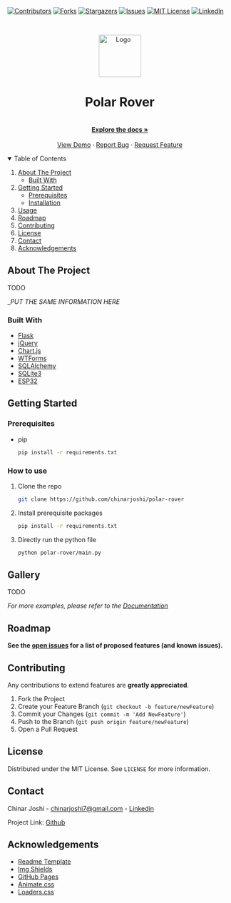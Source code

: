 [![Contributors][contributors-shield]][contributors-url]
[![Forks][forks-shield]][forks-url]
[![Stargazers][stars-shield]][stars-url]
[![Issues][issues-shield]][issues-url]
[![MIT License][license-shield]][license-url]
[![LinkedIn][linkedin-shield]][linkedin-url]

<!-- PROJECT LOGO -->
<br />

<p align="center">
  <a href="#">
    <img src="#" alt="Logo" width="95" height="95">
  </a>

  <h1 align="center">Polar Rover</h1>

  <p align="center">
    <br />
    <a href="https://github.com/chinarjoshi/polar-rover"><strong>Explore the docs »</strong></a>
    <br />
    <br />
    <a href="#">View Demo</a>
    ·
    <a href="https://github.com/chinarjoshi/polar-rover/issues">Report Bug</a>
    ·
    <a href="https://github.com/chinarjoshi/polar-rover/issues">Request Feature</a>
  </p>
</p>

<!-- TABLE OF CONTENTS -->
<details open="open">
  <summary>Table of Contents</summary>
  <ol>
    <li>
      <a href="#about-the-project">About The Project</a>
      <ul>
        <li><a href="#built-with">Built With</a></li>
      </ul>
    </li>
    <li>
      <a href="#getting-started">Getting Started</a>
      <ul>
        <li><a href="#prerequisites">Prerequisites</a></li>
        <li><a href="#installation">Installation</a></li>
      </ul>
    </li>
    <li><a href="#usage">Usage</a></li>
    <li><a href="#roadmap">Roadmap</a></li>
    <li><a href="#contributing">Contributing</a></li>
    <li><a href="#license">License</a></li>
    <li><a href="#contact">Contact</a></li>
    <li><a href="#acknowledgements">Acknowledgements</a></li>
  </ol>
</details>


<!-- ABOUT THE PROJECT -->
## About The Project
TODO

__PUT THE SAME INFORMATION HERE_






### Built With

* [Flask](https://flask.palletsprojects.com)
* [jQuery](https://jquery.com)
* [Chart.js](https://chartjs.org)
* [WTForms](https://wtforms.readthedocs.io)
* [SQLAlchemy](https://sqlalchemy.org)
* [SQLite3](https://sqlite.org)
* [ESP32](https://espressif.com/en/products/socs/esp32)

## Getting Started

### Prerequisites

* pip
  ```sh
  pip install -r requirements.txt
  ```

### How to use

1. Clone the repo
   ```sh
   git clone https://github.com/chinarjoshi/polar-rover
   ```
2. Install prerequisite packages
   ```sh
   pip install -r requirements.txt
   ```
4. Directly run the python file
   ```sh
   python polar-rover/main.py
   ```

<!-- USAGE EXAMPLES -->
## Gallery

TODO

_For more examples, please refer to the [Documentation](https://github.com/chinarjoshi/polar-rover)_

<!-- ROADMAP -->
## Roadmap

__See the [open issues](https://github.com/chinarjoshi/polar-rover/issues) for a list of proposed features (and known issues).__
<br>

<!-- CONTRIBUTING -->
## Contributing

Any contributions to extend features are **greatly appreciated**.

1. Fork the Project
2. Create your Feature Branch (`git checkout -b feature/newFeature`)
3. Commit your Changes (`git commit -m 'Add NewFeature'`)
4. Push to the Branch (`git push origin feature/newFeature`)
5. Open a Pull Request

<!-- LICENSE -->
## License

Distributed under the MIT License. See `LICENSE` for more information.


<!-- CONTACT -->
## Contact

Chinar Joshi - chinarjoshi7@gmail.com - [Linkedin](https://linkedin.com/in/chinar-joshi-905493207/)

Project Link: [Github](https://github.com/chinarjoshi/polar-rover)


## Acknowledgements
* [Readme Template](https://github.com/othneildrew/Best-README-Template)
* [Img Shields](https://shields.io)
* [GitHub Pages](https://pages.github.com)
* [Animate.css](https://daneden.github.io/animate.css)
* [Loaders.css](https://connoratherton.com/loaders)

<!-- MARKDOWN LINKS & IMAGES -->
<!-- https://www.markdownguide.org/basic-syntax/#reference-style-links -->
[contributors-shield]: https://img.shields.io/github/contributors/chinarjoshi/polar-rover?style=for-the-badge
[contributors-url]: https://github.com/chinarjoshi/polar-rover/graphs/contributors
[forks-shield]: https://img.shields.io/github/forks/chinarjoshi/polar-rover?style=for-the-badge
[forks-url]: https://github.com/chinarjoshi/polar-rover/network/members
[stars-shield]: https://img.shields.io/github/stars/chinarjoshi/polar-rover?style=for-the-badge
[stars-url]: https://github.com/chinarjoshi/polar-rover/stargazers
[issues-shield]: https://img.shields.io/github/issues/chinarjoshi/polar-rover?style=for-the-badge
[issues-url]: https://github.com/chinarjoshi/polar-rover/issues
[license-shield]: https://img.shields.io/github/license/chinarjoshi/polar-rover?style=for-the-badge
[license-url]: https://github.com/chinarjoshi/polar-rover/blob/master/LICENSE
[linkedin-shield]: https://img.shields.io/badge/-LinkedIn-black.svg?style=for-the-badge&logo=linkedin&colorB=555
[linkedin-url]: https://www.linkedin.com/in/chinar-joshi-905493207/
[product-screenshot]: images/screenshot.png
